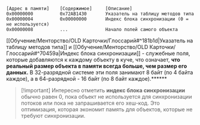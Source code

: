```text
[Адрес в памяти]    [Содержимое]     [Описание]
0x00000000          0x72AB1430       Указатель на таблицу методов типа
0x00000004          0x00000000       Индекс блока синхронизации (0 = не используется)
0x00000008          ...              Начало полей самого объекта
```

[[Обучение/Менторство/OLD Карточки/Глоссарий#^181b1d|Указатель на таблицу методов типа]] и [[Обучение/Менторство/OLD Карточки/Глоссарий#^70459a|Индекс блока синхронизации]] - служебные поля, которые добавляются к каждому объекту в куче, что означает, **что реальный размер объекта в памяти всегда больше, чем размер его данных.** В 32-разрядной системе эти поля занимают 8 байт (по 4 байта каждое), а в 64-разрядной - 16 байт (по 8 байт каждое).******

>[!important] Интересно отметить
> **индекс блока синхронизации** обычно равен 0, пока объект не используется для синхронизации потоков или пока не запрашивается его хеш-код. Это оптимизация, которая экономит память для объектов, которые не требуют синхронизации.

